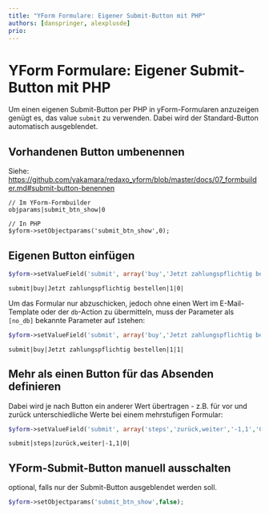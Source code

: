 ```yaml
---
title: "YForm Formulare: Eigener Submit-Button mit PHP"
authors: [danspringer, alexplusde]
prio:
---
```



# YForm Formulare: Eigener Submit-Button mit PHP

Um einen eigenen Submit-Button per PHP in yForm-Formularen anzuzeigen genügt es, das value `submit` zu verwenden. Dabei wird der Standard-Button automatisch ausgeblendet. 

## Vorhandenen Button umbenennen

Siehe: <https://github.com/yakamara/redaxo_yform/blob/master/docs/07_formbuilder.md#submit-button-benennen>

```
// Im YForm-Formbuilder
objparams|submit_btn_show|0

// In PHP
$yform->setObjectparams('submit_btn_show',0);
```

## Eigenen Button einfügen

```php
$yform->setValueField('submit', array('buy','Jetzt zahlungspflichtig bestellen','1','0'));
```

```
submit|buy|Jetzt zahlungspflichtig bestellen|1|0|
```

Um das Formular nur abzuschicken, jedoch ohne einen Wert im E-Mail-Template oder der `db`-Action zu übermitteln, muss der Parameter als `[no_db]` bekannte Parameter auf `1`stehen:

```php
$yform->setValueField('submit', array('buy','Jetzt zahlungspflichtig bestellen','1','1'));
```

```
submit|buy|Jetzt zahlungspflichtig bestellen|1|1|
```

## Mehr als einen Button für das Absenden definieren

Dabei wird je nach Button ein anderer Wert übertragen - z.B. für vor und zurück unterschiedliche Werte bei einem mehrstufigen Formular:

```php
$yform->setValueField('submit', array('steps','zurück,weiter','-1,1','0'));
```

```
submit|steps|zurück,weiter|-1,1|0|
```

## YForm-Submit-Button manuell ausschalten

optional, falls nur der Submit-Button ausgeblendet werden soll.

```php
$yform->setObjectparams('submit_btn_show',false); 
```
